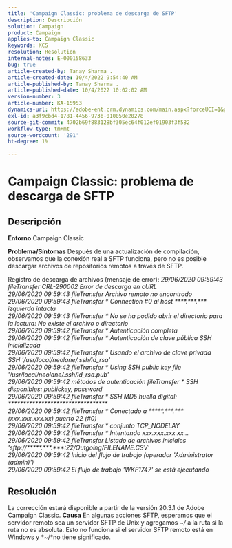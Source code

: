 ```yaml
---
title: 'Campaign Classic: problema de descarga de SFTP'
description: Descripción
solution: Campaign
product: Campaign
applies-to: Campaign Classic
keywords: KCS
resolution: Resolution
internal-notes: E-000158633
bug: true
article-created-by: Tanay Sharma .
article-created-date: 10/4/2022 9:54:40 AM
article-published-by: Tanay Sharma .
article-published-date: 10/4/2022 10:02:02 AM
version-number: 3
article-number: KA-15953
dynamics-url: https://adobe-ent.crm.dynamics.com/main.aspx?forceUCI=1&pagetype=entityrecord&etn=knowledgearticle&id=ff71298d-ca43-ed11-bba2-0022480868ff
exl-id: a3f9cbd4-1781-4456-973b-010050e20278
source-git-commit: 4702b69f883128bf305ec64f012ef01903f3f582
workflow-type: tm+mt
source-wordcount: '291'
ht-degree: 1%

---
```


# Campaign Classic: problema de descarga de SFTP

## Descripción

<b>Entorno</b>
Campaign Classic


<b>Problema/Síntomas</b>
Después de una actualización de compilación, observamos que la conexión real a SFTP funciona, pero no es posible descargar archivos de repositorios remotos a través de SFTP.

Registro de descarga de archivos (mensaje de error):
*29/06/2020 09:59:43 fileTransfer CRL-290002 Error de descarga en cURL
<br>29/06/2020 09:59:43 fileTransfer Archivo remoto no encontrado
<br>29/06/2020 09:59:43 fileTransfer \* Connection #0 al host \*\*\*\*.\*\*\*.\*\*\* izquierda intacta
<br>29/06/2020 09:59:43 fileTransfer \* No se ha podido abrir el directorio para la lectura: No existe el archivo o directorio
<br>29/06/2020 09:59:42 fileTransfer \* Autenticación completa
<br>29/06/2020 09:59:42 fileTransfer \* Autenticación de clave pública SSH inicializada
<br>29/06/2020 09:59:42 fileTransfer \* Usando el archivo de clave privada SSH &#39;/usr/local/neolane/.ssh/id_rsa&#39;
<br>29/06/2020 09:59:42 fileTransfer \* Using SSH public key file &#39;/usr/local/neolane/.ssh/id_rsa.pub&#39;
<br>29/06/2020 09:59:42 métodos de autenticación fileTransfer \* SSH disponibles: publickey, password
<br>29/06/2020 09:59:42 fileTransfer \* SSH MD5 huella digital: \*\*\*\*\*\*\*\*\*\*\*\*\*\*\*\*\*\*\*\*\*\*\*\*\*\*\*\*\*\*\*\*\*
<br>29/06/2020 09:59:42 fileTransfer \* Conectado a \*\*\*\*\*.\*\*\*.\*\*\* (xxx.xxx.xxx.xx) puerto 22 (#0)
<br>29/06/2020 09:59:42 fileTransfer \* conjunto TCP_NODELAY
<br>29/06/2020 09:59:42 fileTransfer \* Intentando xxx.xxx.xxx.xx...
<br>29/06/2020 09:59:42 fileTransfer Listado de archivos iniciales &#39;sftp://\*\*\*\*\*.\*\*\*.\*\*\*:22/Outgoing/FILENAME.CSV&#39;
<br>29/06/2020 09:59:42 Inicio del flujo de trabajo (operador &#39;Administrator (admin)&#39;)
<br>29/06/2020 09:59:42 El flujo de trabajo &#39;WKF1747&#39; se está ejecutando*

## Resolución


La corrección estará disponible a partir de la versión 20.3.1 de Adobe Campaign Classic.
<b>Causa</b>
En algunas acciones SFTP, esperamos que el servidor remoto sea un servidor SFTP de Unix y agregamos *~/* a la ruta si la ruta no es absoluta.
Esto no funciona si el servidor SFTP remoto está en Windows y *~/*no tiene significado.
